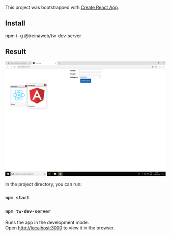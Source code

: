 This project was bootstrapped with [Create React App](https://github.com/facebook/create-react-app).
## Install
npm i -g @treinaweb/tw-dev-server

## Result

<div>
    <img src="https://github.com/brayansi/2019-React/blob/master/result.png" width="auto" height="auto" />
  </div>

In the project directory, you can run:

### `npm start`
### `npm tw-dev-server`

Runs the app in the development mode.<br>
Open [http://localhost:3000](http://localhost:3000) to view it in the browser.
